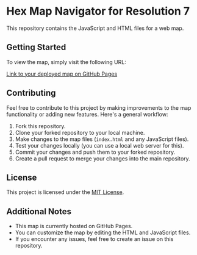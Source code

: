 # Hex Map Navigator for Resolution 7

This repository contains the JavaScript and HTML files for a web map.

## Getting Started

To view the map, simply visit the following URL:

[Link to your deployed map on GitHub Pages](https://digvijay224.github.io/hex-map-navigator/)

## Contributing

Feel free to contribute to this project by making improvements to the map functionality or adding new features. Here's a general workflow:

1. Fork this repository.
2. Clone your forked repository to your local machine.
3. Make changes to the map files (`index.html` and any JavaScript files).
4. Test your changes locally (you can use a local web server for this).
5. Commit your changes and push them to your forked repository.
6. Create a pull request to merge your changes into the main repository.

## License

This project is licensed under the [MIT License](https://opensource.org/licenses/MIT).

## Additional Notes

* This map is currently hosted on GitHub Pages.
* You can customize the map by editing the HTML and JavaScript files.
* If you encounter any issues, feel free to create an issue on this repository.

